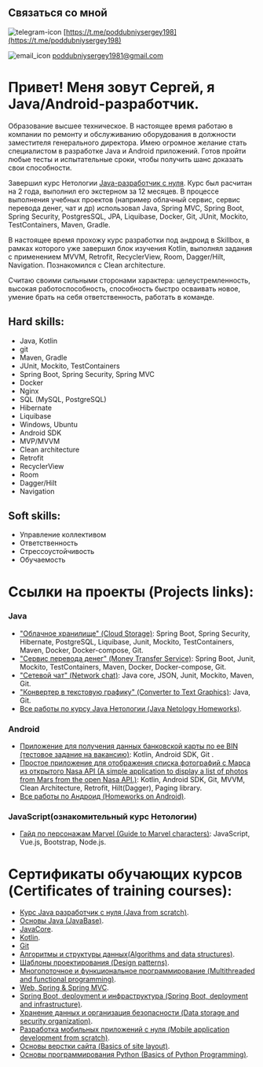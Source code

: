 ## Связаться со мной

![telegram-icon](https://user-images.githubusercontent.com/100315629/209927139-1be984f2-7d06-4232-9962-0dc0e9668f40.jpg)
[https://t.me/poddubniysergey198](https://t.me/poddubniysergey198)


![email_icon](https://user-images.githubusercontent.com/100315629/209927379-4724cda5-ccf3-4c5a-a2d4-1d8465484e0a.png)
poddubniysergey1981@gmail.com


# Привет! Меня зовут Сергей, я Java/Android-разработчик. 

Образование высшее техническое. 
В настоящее время работаю в компании по ремонту и обслуживанию оборудования в должности заместителя генерального директора. 
Имею огромное желание стать специалистом в разработке Java и Android приложений. Готов пройти любые тесты и испытательные сроки, чтобы получить шанс доказать свои способности.

Завершил курс Нетологии [Java-разработчик с нуля](https://netology.ru/programs/java-developer#/). Курс был расчитан на 2 года, выполнил его экстерном за 12 месяцев. В процессе выполнения учебных проектов (например облачный сервис, сервис перевода денег, чат и др) использовал Java, Spring MVC, Spring Boot, Spring Security, PostgresSQL, JPA, Liquibase, Docker, Git,  JUnit, Mockito, TestContainers, Maven, Gradle.

В настоящее время прохожу курс разработки под андроид в Skillbox, в рамках которого уже завершил блок изучения Kotlin, выполнял задания с применением MVVM, Retrofit, RecyclerView, Room, Dagger/Hilt, Navigation. Познакомился с Clean architecture.

Считаю своими сильными сторонами характера: целеустремленность, высокая работоспособность, способность быстро осваивать новое, умение брать на себя ответственность, работать в команде.

## Hard skills:
- Java, Kotlin
- git
- Maven, Gradle
- JUnit, Mockito, TestContainers
- Spring Boot, Spring Security, Spring MVC
- Docker
- Nginx
- SQL (MySQL, PostgreSQL)
- Hibernate
- Liquibase
- Windows, Ubuntu
- Android SDK
- MVP/MVVM
- Clean architecture
- Retrofit
- RecyclerView
- Room
- Dagger/Hilt
- Navigation

## Soft skills:
- Управление коллективом
- Ответственность
- Стрессоустойчивость
- Обучаемость

# Ссылки на проекты (Projects links):

### Java
- ["Облачное хранилище" (Cloud Storage)](https://github.com/PoddubniySerg/StorageCloud.git): Spring Boot, Spring Security, Hibernate, PostgreSQL, Liquibase, Junit, Mockito, TestContainers, Maven, Docker, Docker-compose, Git.
- ["Сервис перевода денег" (Money Transfer Service)](https://github.com/PoddubniySerg/MoneyTransferApp.git): Spring Boot, Junit, Mockito, TestContainers, Maven, Docker, Docker-compose, Git.
- ["Сетевой чат" (Network chat)](https://github.com/PoddubniySerg/Networkchat.git): Java core, JSON, Junit, Mockito, Maven, Git.
- ["Конвертер в текстовую графику" (Converter to Text Graphics)](https://github.com/PoddubniySerg/Graphics_converter.git): Java, Git.
- [Все работы по курсу Java Нетологии (Java Netology Homeworks)](https://github.com/PoddubniySerg/Homeworks.git).

### Android
- [Приложение для получения данных банковской карты по ее BIN (тестовое задание на вакансию)](https://github.com/PoddubniySerg/BinListNetClient): Kotlin, Android SDK, Git .
- [Простое приложение для отображения списка фотографий с Марса из открытого Nasa API (A simple application to display a list of photos from Mars from the open Nasa API.)](https://github.com/PoddubniySerg/MarsPhotosNasaAPI.git): Kotlin, Android SDK, Git, MVVM, Clean Architecture, Retrofit, Hilt(Dagger), Paging library.
- [Все работы по Андроид (Homeworks on Android)](https://github.com/PoddubniySerg/-Homeworks-on-Android-.git). 

### JavaScript(ознакомительный курс Нетологии)
- [Гайд по персонажам Marvel (Guide to Marvel characters)](https://github.com/PoddubniySerg/Marvel-characters-history.git): JavaScript, Vue.js, Bootstrap, Node.js.

# Сертификаты обучающих курсов (Certificates of training courses):
- [Курс Java разработчик с нуля (Java from scratch)](https://github.com/PoddubniySerg/CV_Sergey_Poddubniy_JAVA-developer/blob/master/Certificates/Java%20%20from%20scratch.pdf).
- [Основы Java (JavaBase)](https://github.com/PoddubniySerg/CV_Sergey_Poddubniy_JAVA-developer/blob/master/Certificates/JavaBase.pdf).
- [JavaCore](https://github.com/PoddubniySerg/CV_Sergey_Poddubniy_JAVA-developer/blob/master/Certificates/JavaCore.pdf).
- [Kotlin](https://github.com/PoddubniySerg/CV_Sergey_Poddubniy_JAVA-developer/blob/master/Certificates/KotlinSkillBox.pdf).
- [Git](https://github.com/PoddubniySerg/CV_Sergey_Poddubniy_JAVA-developer/blob/master/Certificates/Git.pdf)
- [Алгоритмы и структуры данных(Algorithms and data structures)](https://github.com/PoddubniySerg/CV_Sergey_Poddubniy_JAVA-developer/blob/master/Certificates/AlgorithmsAndDataStructures.pdf).
- [Шаблоны проектирования (Design patterns)](https://github.com/PoddubniySerg/CV_Sergey_Poddubniy_JAVA-developer/blob/master/Certificates/designPatterns.pdf).
- [Многопоточное и функциональное программирование (Multithreaded and functional programming)](https://github.com/PoddubniySerg/CV_Sergey_Poddubniy_JAVA-developer/blob/master/Certificates/Multithreading.pdf).
- [Web, Spring & Spring MVC](https://github.com/PoddubniySerg/CV_Sergey_Poddubniy_JAVA-developer/blob/master/Certificates/WebSpringMVC.pdf).
- [Spring Boot, deployment и инфраструктура (Spring Boot, deployment and infrastructure)](https://github.com/PoddubniySerg/CV_Sergey_Poddubniy_JAVA-developer/blob/master/Certificates/SpringBoot.pdf).
- [Хранение данных и организация безопасности (Data storage and security organization)](https://github.com/PoddubniySerg/CV_Sergey_Poddubniy_JAVA-developer/blob/master/Certificates/DatabaseAndSecurity.pdf).
- [Разработка мобильных приложений с нуля (Mobile application development from scratch)](https://github.com/PoddubniySerg/CV_Sergey_Poddubniy_JAVA-developer/blob/master/Certificates/StartAndroidNetology.pdf).
- [Основы верстки сайта (Basics of site layout)](https://github.com/PoddubniySerg/CV_Sergey_Poddubniy_JAVA-developer/blob/master/Certificates/html%20%26%20css.pdf).
- [Основы программирования Python (Basics of Python Programming)](https://github.com/PoddubniySerg/CV_Sergey_Poddubniy_JAVA-developer/blob/master/Certificates/python.pdf).
